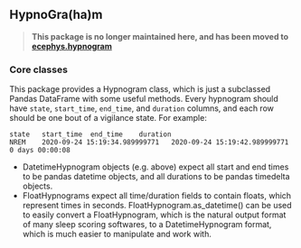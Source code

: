 ## HypnoGra(ha)m
> **This package is no longer maintained here, and has been moved to [ecephys.hypnogram](https://github.com/CSC-UW/ecephys)**

### Core classes
This package provides a Hypnogram class, which is just a subclassed Pandas DataFrame with some useful methods. Every hypnogram should have `state`, `start_time`, `end_time`, and `duration` columns, and each row should be one bout of a vigilance state. For example:
```
state 	start_time 	end_time 	duration
NREM 	2020-09-24 15:19:34.989999771 	2020-09-24 15:19:42.989999771 	0 days 00:00:08
```
- DatetimeHypnogram objects (e.g. above) expect all start and end times to be pandas datetime objects, and all durations to be pandas timedelta objects.
- FloatHypnograms expect all time/duration fields to contain floats, which represent times in seconds. FloatHypnogram.as_datetime() can be used to easily convert a FloatHypnogram, which is the natural output format of many sleep scoring softwares, to a DatetimeHypnogram format, which is much easier to manipulate and work with.
